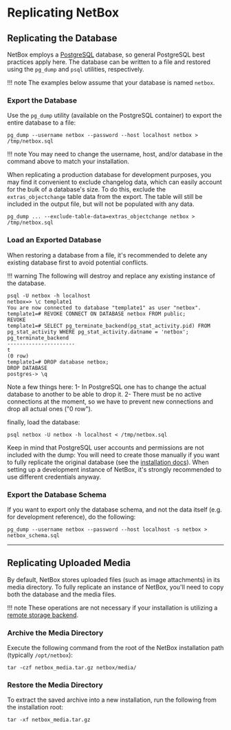 # Replicating NetBox

## Replicating the Database

NetBox employs a [PostgreSQL](https://www.postgresql.org/) database, so general PostgreSQL best practices apply here. The database can be written to a file and restored using the `pg_dump` and `psql` utilities, respectively.

!!! note
    The examples below assume that your database is named `netbox`.

### Export the Database

Use the `pg_dump` utility (available on the PostgreSQL container) to export the entire database to a file:

```no-highlight
pg_dump --username netbox --password --host localhost netbox > /tmp/netbox.sql
```

!!! note
    You may need to change the username, host, and/or database in the command above to match your installation.

When replicating a production database for development purposes, you may find it convenient to exclude changelog data, which can easily account for the bulk of a database's size. To do this, exclude the `extras_objectchange` table data from the export. The table will still be included in the output file, but will not be populated with any data.

```no-highlight
pg_dump ... --exclude-table-data=extras_objectchange netbox > /tmp/netbox.sql
```

### Load an Exported Database

When restoring a database from a file, it's recommended to delete any existing database first to avoid potential conflicts.

!!! warning
    The following will destroy and replace any existing instance of the database.

```no-highlight
psql -U netbox -h localhost
netbox=> \c template1
You are now connected to database "template1" as user "netbox".
template1=# REVOKE CONNECT ON DATABASE netbox FROM public;
REVOKE
template1=# SELECT pg_terminate_backend(pg_stat_activity.pid) FROM pg_stat_activity WHERE pg_stat_activity.datname = 'netbox';
pg_terminate_backend
----------------------
t
(0 row)
template1=# DROP database netbox;
DROP DATABASE
postgres-> \q
```

Note a few things here:
1- In PostgreSQL one has to change the actual database to another to be able to drop it. 
2- There must be no active connections at the moment, so we have to prevent new connections and drop all actual ones ("0 row").

finally, load the database:

```no-highlight
psql netbox -U netbox -h localhost < /tmp/netbox.sql
```


Keep in mind that PostgreSQL user accounts and permissions are not included with the dump: You will need to create those manually if you want to fully replicate the original database (see the [installation docs](../installation/1-postgresql.md)). When setting up a development instance of NetBox, it's strongly recommended to use different credentials anyway.

### Export the Database Schema

If you want to export only the database schema, and not the data itself (e.g. for development reference), do the following:

```no-highlight
pg_dump --username netbox --password --host localhost -s netbox > netbox_schema.sql
```

---

## Replicating Uploaded Media

By default, NetBox stores uploaded files (such as image attachments) in its media directory. To fully replicate an instance of NetBox, you'll need to copy both the database and the media files.

!!! note
    These operations are not necessary if your installation is utilizing a [remote storage backend](../configuration/system.md#storage_backend).

### Archive the Media Directory

Execute the following command from the root of the NetBox installation path (typically `/opt/netbox`):

```no-highlight
tar -czf netbox_media.tar.gz netbox/media/
```

### Restore the Media Directory

To extract the saved archive into a new installation, run the following from the installation root:

```no-highlight
tar -xf netbox_media.tar.gz
```
